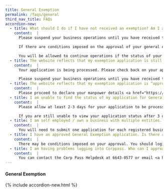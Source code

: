 ```yaml
---
title: General Exemption
permalink: /faqs/general
third_nav_title: FAQs
accordion-new:
  - title: What should I do if I have not received an exemption? Am I allowed to continue operations?
    content:  |
      Please suspend your business operations until you have received the official email notification of approval.

      If there are conditions imposed on the approval of your general exemption, these conditions will be indicated in your official email notification of approval. Alternatively, you may login to <a href="https://go.gov.sg/exemptionstatus" target="_blank">https://www.gobusiness.gov.sg/exemptions</a> to check your exemption application for any conditions to your approval.

      You will be allowed to continue operations if the status of your general exemption is reflected as either “approved” or “permitted”.
  - title: The website reflects that my exemption application is still processing. What should I do?
    content:  |
      Your application is being processed. Please check back on your application status in the next 2 to 3 days. You will also receive an official email notification to inform you if your application is approved or rejected.

      Please suspend your business operations until you have received the official email notification of approval.
  - title: The website reflects that my exemption application is “approved”. What should I do?
    content:  |
      Please proceed to declare your manpower details <a href="https://go.gov.sg/exemptionstatus" target="_blank">here</a>. Please note that you are still subjected to a manpower quota as your company is not in the list of permitted services.
  - title: I am unable to find the status of my application for General Exemption on covid.gobusiness.gov.sg. What should I do?
    content:  |
      Please allow at least 2-3 days for your application to be processed.

      If you are still unable to view your application status after 3 days, please write to <a href = "mailto: Covid_GoBusiness@mti.gov.sg">Covid_GoBusiness@mti.gov.sg</a> with your company name, UEN and the reference number for your application.  
  - title: I am self employed / own a business with multiple entities. Do I need to submit my applications individually or will one application cover all my businesses?
    content:  |
      You will need to submit one application for each registered business. One application per UEN number.
  - title: I have an approved General Exemption application. Is there any change to the approval granted to operate my business?
    content:  |
      There may be conditions imposed on your approval. You should login to <a href = "https://www.gobusiness.gov.sg/exemptions">https://www.gobusiness.gov.sg/exemptions</a> to check your exemption application for any conditions to your approval.      
  - title: I am having problems logging into Corppass. Who can I approach for help?
    content:  |
      You can contact the Corp Pass Helpdesk at 6643-0577 or email <a href = "mailto: support@Corppass.gov.sg">support@Corppass.gov.sg</a>.         
---
```


#### General Exemption
{% include accordion-new.html %}
